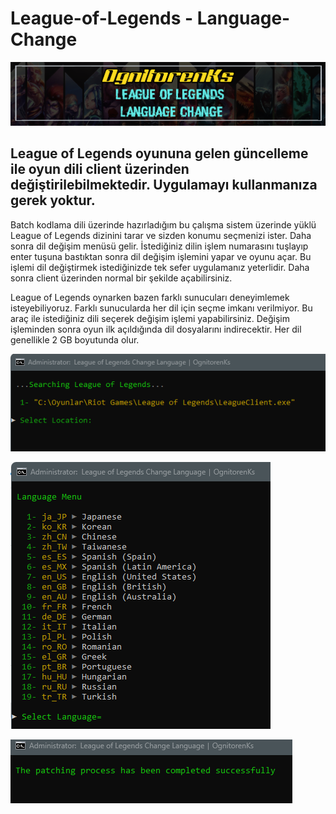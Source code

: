 # League-of-Legends - Language-Change
![title](https://github.com/OgnitorenKs/League-of-Legends---Language-Change-/blob/main/.github/Github-Title.png?raw=true)
## League of Legends oyununa gelen güncelleme ile oyun dili client üzerinden değiştirilebilmektedir. Uygulamayı kullanmanıza gerek yoktur.
Batch kodlama dili üzerinde hazırladığım bu çalışma sistem üzerinde yüklü League of Legends dizinini tarar ve sizden konumu seçmenizi ister. Daha sonra dil değişim menüsü gelir. İstediğiniz dilin işlem numarasını tuşlayıp enter tuşuna bastıktan sonra dil değişim işlemini yapar ve oyunu açar. Bu işlemi dil değiştirmek istediğinizde tek sefer uygulamanız yeterlidir. Daha sonra client üzerinden normal bir şekilde açabilirsiniz.

League of Legends oynarken bazen farklı sunucuları deneyimlemek isteyebiliyoruz. Farklı sunucularda her dil için seçme imkanı verilmiyor. Bu araç ile istediğiniz dili seçerek değişim işlemi yapabilirsiniz. Değişim işleminden sonra oyun ilk açıldığında dil dosyalarını indirecektir. Her dil genellikle 2 GB boyutunda olur.

![title2](https://github.com/OgnitorenKs/League-of-Legends---Language-Change-/blob/main/.github/cmd_30VnUEjyUR.png?raw=true)

![title3](https://github.com/OgnitorenKs/League-of-Legends---Language-Change-/blob/main/.github/cmd_beZMb26eNZ.png?raw=true)

![title4](https://github.com/OgnitorenKs/League-of-Legends---Language-Change-/blob/main/.github/xZZ8YOmqtI.png?raw=true)
